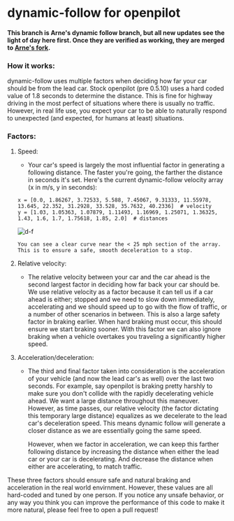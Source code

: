 [d-f]: https://github.com/ShaneSmiskol/openpilot/blob/dynamic-follow/d-f%20graph.png "x is mph, y is seconds"

# dynamic-follow for openpilot

#### This branch is Arne's dynamic follow branch, but all new updates see the light of day here first. Once they are verified as working, they are merged to [Arne's fork](https://github.com/arne182/openpilot/tree/dynamic-follow).

### How it works:

dynamic-follow uses multiple factors when deciding how far your car should be from the lead car. Stock openpilot (pre 0.5.10) uses a hard coded value of 1.8 seconds to determine the distance. This is fine for highway driving in the most perfect of situations where there is usually no traffic. However, in real life use, you expect your car to be able to naturally respond to unexpected (and expected, for humans at least) situations.

### Factors:

1. Speed:
    - Your car's speed is largely the most influential factor in generating a following distance. The faster you're going, the farther the distance in seconds it's set. Here's the current dynamic-follow velocity array (x in m/s, y in seconds):
    
    ```
    x = [0.0, 1.86267, 3.72533, 5.588, 7.45067, 9.31333, 11.55978, 13.645, 22.352, 31.2928, 33.528, 35.7632, 40.2336]  # velocity
    y = [1.03, 1.05363, 1.07879, 1.11493, 1.16969, 1.25071, 1.36325, 1.43, 1.6, 1.7, 1.75618, 1.85, 2.0]  # distances
    ```
    
    ![d-f]
    
    `You can see a clear curve near the < 25 mph section of the array. This is to ensure a safe, smooth deceleration to a stop.`

2. Relative velocity:
    - The relative velocity between your car and the car ahead is the second largest factor in deciding how far back your car should be. We use relative velocity as a factor because it can tell us if a car ahead is either; stopped and we need to slow down immediately, accelerating and we should speed up to go with the flow of traffic, or a number of other scenarios in between. This is also a large safety factor in braking earlier. When hard braking must occur, this should ensure we start braking sooner. With this factor we can also ignore braking when a vehicle overtakes you traveling a significantly higher speed.

3. Acceleration/deceleration:
    - The third and final factor taken into consideration is the acceleration of your vehicle (and now the lead car's as well) over the last two seconds. For example, say openpilot is braking pretty harshly to make sure you don't collide with the rapidly decelerating vehicle ahead. We want a large distance throughout this maneuver. However, as time passes, our relative velocity (the factor dictating this temporary large distance) equalizes as we decelerate to the lead car's deceleration speed. This means dynamic follow will generate a closer distance as we are essentially going the same speed.
    
      However, when we factor in acceleration, we can keep this farther following distance by increasing the distance when either the lead car or your car is decelerating. And decrease the distance when either are accelerating, to match traffic.
      
These three factors should ensure safe and natural braking and acceleration in the real world envirnment. However, these values are all hard-coded and tuned by one person. If you notice any unsafe behavior, or any way you think you can improve the performance of this code to make it more natural, please feel free to open a pull request!
